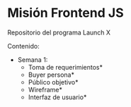 # Misión Frontend JS
Repositorio del programa Launch X

Contenido: 
  - Semana 1:
    - Toma de requerimientos*
    - Buyer persona*
    - Público objetivo*
    - Wireframe*
    - Interfaz de usuario*

